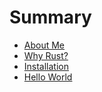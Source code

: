 # Summary

* [About Me](about_me.md)
* [Why Rust?](why_rust.md)
* [Installation](installation.md)
* [Hello World](hello_world.md)

